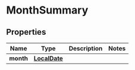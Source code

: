 
# MonthSummary

## Properties
Name | Type | Description | Notes
------------ | ------------- | ------------- | -------------
**month** | [**LocalDate**](LocalDate.md) |  | 



